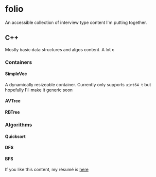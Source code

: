 # folio
An accessible collection of interview type content I'm putting together.

## C++
Mostly basic data structures and algos content. A lot o

### Containers
#### SimpleVec
A dynamically resizeable container. Currently only supports `uint64_t` but hopefully I'll make it generic soon 
#### AVTree
#### RBTree

### Algorithms
#### Quicksort
#### DFS 
#### BFS

If you like this content, my résumé is [here](https://derekrodriguez.dev/resume.pdf)
